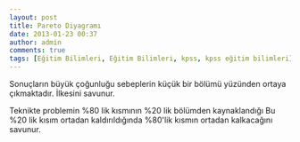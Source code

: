 ```yaml
---
layout: post
title: Pareto Diyagramı
date: 2013-01-23 00:37
author: admin
comments: true
tags: [Eğitim Bilimleri, Eğitim Bilimleri, kpss, kpss eğitim bilimleri]
---
```

Sonuçların büyük çoğunluğu sebeplerin küçük bir bölümü yüzünden ortaya çıkmaktadır. İlkesini savunur.

Teknikte problemin %80 lik kısmının %20 lik bölümden kaynaklandığı Bu %20 lik kısım ortadan kaldırıldığında %80'lik kısmın ortadan kalkacağını savunur.
